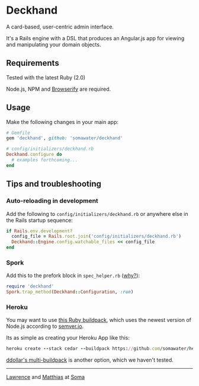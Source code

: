 # Deckhand

A card-based, user-centric admin interface.

It's a Rails engine with a DSL that produces an Angular.js app for viewing and manipulating your domain objects.

## Requirements

Tested with the latest Ruby (2.0)

Node.js, NPM and [Browserify](http://browserify.org) are required.

## Usage

Make the following changes in your main app:

```ruby
# Gemfile
gem 'deckhand', github: 'somawater/deckhand'
```

```ruby
# config/initializers/deckhand.rb
Deckhand.configure do
  # examples forthcoming...
end
```

## Tips and troubleshooting

### Auto-reloading in development

Add the following to `config/initializers/deckhand.rb` or anywhere else in the Rails startup sequence:
```ruby
if Rails.env.development?
  config_file = Rails.root.join('config/initializers/deckhand.rb')
  Deckhand::Engine.config.watchable_files << config_file
end
```

### Spork

Add this to the prefork block in `spec_helper.rb` ([why?](https://github.com/sporkrb/spork/wiki/Spork.trap_method-Jujitsu)):

```ruby
require 'deckhand'
Spork.trap_method(Deckhand::Configuration, :run)
```

### Heroku

You may want to use [this Ruby buildpack](https://github.com/somawater/heroku-buildpack-ruby), which uses the newest version of Node.js according to [semver.io](http://semver.io).

Its as simple as creating your Heroku App like this:

```ruby
heroku create --stack cedar --buildpack https://github.com/somawater/heroku-buildpack-ruby.git#use_latest_stable_node_version
```

[ddollar's multi-buildpack](https://github.com/ddollar/heroku-buildpack-multi) is another option, which we haven't tested.

----

[Lawrence](http://github.com/levity) and [Matthias](http://github.com/natarius) at [Soma](https://www.drinksoma.com)
